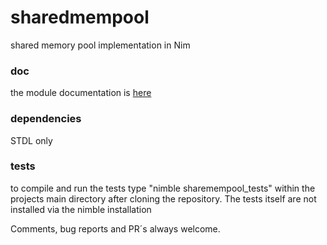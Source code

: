 # sharedmempool
shared memory pool implementation in Nim

### doc
the module documentation is [here](https://mikra01.github.io/sharedmempool/sharedmempool.html) 

### dependencies
STDL only

### tests
to compile and run the tests type
"nimble sharemempool_tests" within the projects main directory after cloning the repository. The tests
itself are not installed via the nimble installation


Comments, bug reports and PR´s always welcome.
